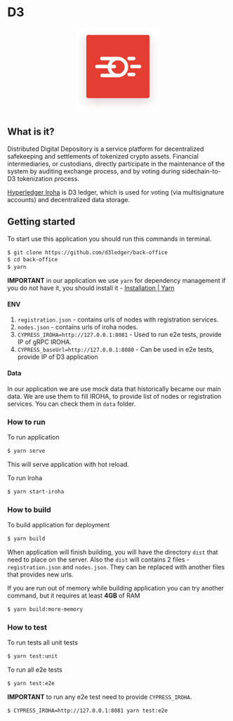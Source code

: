 
# D3
<p align="center">
  <img src="src/assets/logo.svg">
</p>

## What is it?
Distributed Digital Depository is a service platform for decentralized safekeeping and settlements of tokenized crypto assets. Financial intermediaries, or custodians, directly participate in the maintenance of the system by auditing exchange process, and by voting during sidechain-to-D3 tokenization process.

[Hyperledger Iroha](https://github.com/hyperledger/iroha) is D3 ledger, which is used for voting (via multisignature accounts) and decentralized data storage.

## Getting started
To start use this application you should run this commands in terminal.
``` bash
$ git clone https://github.com/d3ledger/back-office
$ cd back-office
$ yarn
```

**IMPORTANT** in our application we use `yarn` for dependency management if you do not have it, you should install it - [Installation | Yarn](https://yarnpkg.com/en/docs/install)

#### ENV
1. `registration.json` - contains urls of nodes with registration services.
2. `nodes.json` - contains urls of iroha nodes.
2. `CYPRESS_IROHA=http://127.0.0.1:8081` - Used to run e2e tests, provide IP of gRPC IROHA.
3. `CYPRESS_baseUrl=http://127.0.0.1:8080` - Can be used in e2e tests, provide IP of D3 application

#### Data
In our application we are use mock data that historically became our main data. We are use them to fill IROHA, to provide list of nodes or registration services. You can check them in `data` folder.

### How to run
To run application
``` bash
$ yarn serve
```
This will serve application with hot reload.

To run Iroha
``` bash
$ yarn start-iroha
```

### How to build
To build application for deployment
``` bash
$ yarn build
```
When application will finish building, you will have the directory `dist` that need to place on the server. Also the `dist` will contains 2 files - `registration.json` and `nodes.json`. They can be replaced with another files that provides new urls.

If you are run out of memory while building application you can try another command, but it requires at least **4GB** of RAM
``` bash
$ yarn build:more-memory
```

### How to test
To run tests all unit tests
``` bash
$ yarn test:unit
```

To run all e2e tests
``` bash
$ yarn test:e2e
```

**IMPORTANT** to run any e2e test need to provide `CYPRESS_IROHA`.

``` bash
$ CYPRESS_IROHA=http://127.0.0.1:8081 yarn test:e2e
```